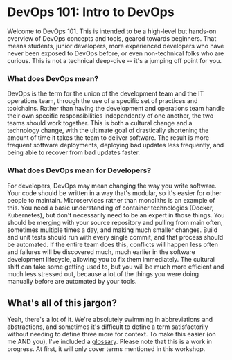 # DevOps 101: Intro to DevOps

Welcome to DevOps 101. This is intended to be a high-level but hands-on overview of DevOps concepts and tools, geared towards beginners. That means students, junior developers, more experienced developers who have never been exposed to DevOps before, or even non-technical folks who are curious. This is not a technical deep-dive -- it's a jumping off point for you.


### What does DevOps mean?

DevOps is the term for the union of the development team and the IT operations team, through the use of a specific set of practices and toolchains. Rather than having the development and operations team handle their own specific responsibilities independently of one another, the two teams should work together. This is both a cultural change and a technology change, with the ultimate goal of drastically shortening the amount of time it takes the team to deliver software. The result is more frequent software deployments, deploying bad updates less frequently, and being able to recover from bad updates faster.


### What does DevOps mean for Developers?

For developers, DevOps may mean changing the way you write software. Your code should be written in a way that's modular, so it's easier for other people to maintain. Microservices rather than monoliths is an example of this. You need a basic understanding of container technologies (Docker, Kubernetes), but don't necessarily need to be an expert in those things. You should be merging with your source repository and pulling from main often, sometimes multiple times a day, and making much smaller changes. Build and unit tests should run with every single commit, and that process should be automated. If the entire team does this, conflicts will happen less often and failures will be discovered much, much earlier in the software development lifecycle, allowing you to fix them immediately. The cultural shift can take some getting used to, but you will be much more efficient and much less stressed out, because a lot of the things you were doing manually before are automated by your tools.


## What's all of this jargon?

Yeah, there's a lot of it. We're absolutely swimming in abbreviations and abstractions, and sometimes it's difficult to define a term satisfactorily without needing to define three more for context. To make this easier (on me AND you), I've included a [glossary](https://github.com/katcosgrove/devops-101-workshop/blob/master/docs/glossary.md). Please note that this is a work in progress. At first, it will only cover terms mentioned in this workshop.